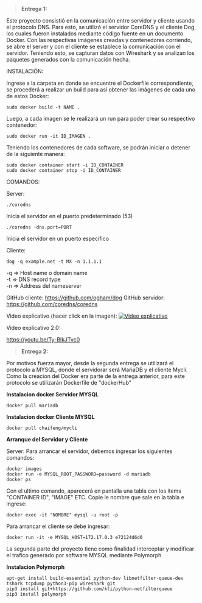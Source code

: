 > **Entrega 1:**

Este proyecto consistió en la comunicación entre servidor y cliente usando el protocolo DNS. Para esto, se utilizó el servidor CoreDNS y el cliente
Dog, los cuales fueron instalados mediante código fuente en un documento Docker. Con las respectivas imágenes creadas y contenedores corriendo, se abre 
el server y con el cliente se establece la comunicación con el servidor. Teniendo esto, se capturan datos con Wireshark y se analizan los paquetes 
generados con la comunicación hecha.


INSTALACIÓN:

Ingrese a la carpeta en donde se encuentre el Dockerfile correspondiente, se procederá a realizar un build para así obtener las imágenes de cada uno de estos Docker:

    sudo docker build -t NAME .

Luego, a cada imagen se le realizará un run para poder crear su respectivo contenedor:

    sudo docker run -it ID_IMAGEN .

Teniendo los contenedores de cada software, se podrán iniciar o detener de la siguiente manera:

    sudo docker container start -i ID_CONTAINER
    sudo docker container stop -i ID_CONTAINER

    
COMANDOS:

Server:

    ./coredns 

Inicia el servidor en el puerto predeterminado (53)

    ./coredns -dns.port=PORT 

Inicia el servidor en un puerto específico

Cliente:

    dog -q example.net -t MX -n 1.1.1.1 
        
-q => Host name o domain name \
-t => DNS record type \
-n => Address del nameserver




GitHub cliente: https://github.com/ogham/dog
GitHub servidor: https://github.com/coredns/coredns

Video explicativo (hacer click en la imagen):
[![Video explicativo](https://1.bp.blogspot.com/-lX1jN6MwtW0/XSv46aF3KeI/AAAAAAAAD2I/uod3M0T0SeEvFMHq03BLtNGpsRexD1JewCLcBGAs/s1600/Want2host.jpg)](https://youtu.be/VIXUY6DNDv4)

Video explicativo 2.0:

https://youtu.be/Ty-BlkJTvc0



> **Entrega 2:**

Por motivos fuerza mayor, desde la segunda entrega se utilizará el protocolo a MYSQL, donde el servidorar será MariaDB y el cliente Mycli.
Como la creacion del Docker era parte de la entrega anterior, para este protocolo se utilizarán Dockerfile de "dockerHub"

**Instalacion docker Servidor MYSQL**
    
    docker pull mariadb

**Instalacion docker Cliente MYSQL**
    
    docker pull chaifeng/mycli

**Arranque del Servidor y Cliente**

Server:
Para arrancar el servidor, debemos ingresar los siguientes comandos:
    
    docker images
    docker run -e MYSQL_ROOT_PASSWORD=password -d mariadb
    docker ps
Con el ultimo comando, aparecerá en pantalla una tabla con los items "CONTAINER ID", "IMAGE" ETC. Copie le nombre que sale en la tabla e ingrese:

    docker exec -it "NOMBRE" mysql -u root -p

Para arrancar el cliente se debe ingresar:

    docker run -it -e MYSQL_HOST=172.17.0.3 e72124d6d0

La segunda parte del proyecto tiene como finalidad interceptar y modificar el trafico generado por software MYSQL mediante Polymorph 

**Instalacion Polymorph**

    apt-get install build-essential python-dev libnetfilter-queue-dev tshark tcpdump python3-pip wireshark git
    pip3 install git+https://github.com/kti/python-netfilterqueue
    pip3 install polymorph


